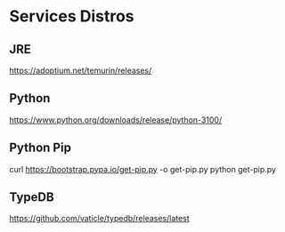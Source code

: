 # Services Distros

## JRE
https://adoptium.net/temurin/releases/

## Python
https://www.python.org/downloads/release/python-3100/

## Python Pip

curl https://bootstrap.pypa.io/get-pip.py -o get-pip.py
python get-pip.py

## TypeDB
https://github.com/vaticle/typedb/releases/latest
